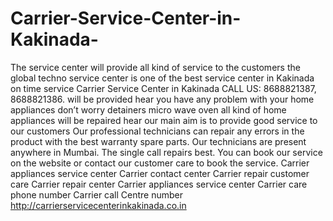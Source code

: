 # Carrier-Service-Center-in-Kakinada-
The service center will provide all kind of service to the customers the global techno service center is one of the best service center in Kakinada on time service Carrier Service Center in Kakinada CALL US: 8688821387, 8688821386.     will be provided hear you have any problem with your home appliances don’t worry detainers micro wave oven all kind of home appliances will be repaired hear our main aim is to provide good service to our customers Our professional technicians can repair any errors in the product with the best warranty spare parts. Our technicians are present anywhere in Mumbai. The single call repairs best. You can book our service on the website or contact our customer care to book the service. Carrier appliances service center Carrier contact center Carrier repair customer care Carrier repair center Carrier appliances service center   Carrier care phone number Carrier call Centre number   http://carrierservicecenterinkakinada.co.in
